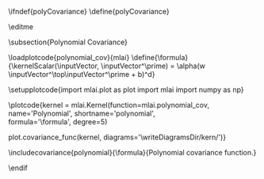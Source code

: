 \ifndef{polyCovariance}
\define{polyCovariance}

\editme

\subsection{Polynomial Covariance}

\loadplotcode{polynomial_cov}{mlai}
\define{\formula}{\kernelScalar(\inputVector, \inputVector^\prime) = \alpha(w \inputVector^\top\inputVector^\prime + b)^d}

\setupplotcode{import mlai.plot as plot
import mlai
import numpy as np}

\plotcode{kernel = mlai.Kernel(function=mlai.polynomial_cov,
                     name='Polynomial',
                     shortname='polynomial',					 
                     formula='\formula',
					 degree=5)
					 
plot.covariance_func(kernel, diagrams='\writeDiagramsDir/kern/')}

\includecovariance{polynomial}{\formula}{Polynomial covariance function.}

\endif
